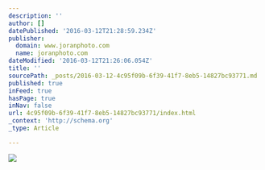 ```yaml
---
description: ''
author: []
datePublished: '2016-03-12T21:28:59.234Z'
publisher:
  domain: www.joranphoto.com
  name: joranphoto.com
dateModified: '2016-03-12T21:26:06.054Z'
title: ''
sourcePath: _posts/2016-03-12-4c95f09b-6f39-41f7-8eb5-14827bc93771.md
published: true
inFeed: true
hasPage: true
inNav: false
url: 4c95f09b-6f39-41f7-8eb5-14827bc93771/index.html
_context: 'http://schema.org'
_type: Article

---
```

![](http://static1.squarespace.com/static/551e3cfde4b06dcd025eadc2/56074591e4b0829832ab894e/56dc4ea6554f017e522d0721/1457278729098/?format=500w)